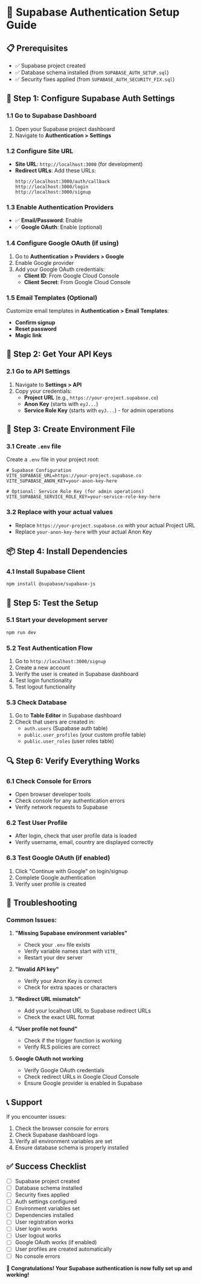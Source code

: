 # 🚀 Supabase Authentication Setup Guide

## 📋 Prerequisites
- ✅ Supabase project created
- ✅ Database schema installed (from `SUPABASE_AUTH_SETUP.sql`)
- ✅ Security fixes applied (from `SUPABASE_AUTH_SECURITY_FIX.sql`)

## 🔧 Step 1: Configure Supabase Auth Settings

### 1.1 Go to Supabase Dashboard
1. Open your Supabase project dashboard
2. Navigate to **Authentication > Settings**

### 1.2 Configure Site URL
- **Site URL**: `http://localhost:3000` (for development)
- **Redirect URLs**: Add these URLs:
  ```
  http://localhost:3000/auth/callback
  http://localhost:3000/login
  http://localhost:3000/signup
  ```

### 1.3 Enable Authentication Providers
- ✅ **Email/Password**: Enable
- ✅ **Google OAuth**: Enable (optional)

### 1.4 Configure Google OAuth (if using)
1. Go to **Authentication > Providers > Google**
2. Enable Google provider
3. Add your Google OAuth credentials:
   - **Client ID**: From Google Cloud Console
   - **Client Secret**: From Google Cloud Console

### 1.5 Email Templates (Optional)
Customize email templates in **Authentication > Email Templates**:
- **Confirm signup**
- **Reset password**
- **Magic link**

## 🔑 Step 2: Get Your API Keys

### 2.1 Go to API Settings
1. Navigate to **Settings > API**
2. Copy your credentials:
   - **Project URL** (e.g., `https://your-project.supabase.co`)
   - **Anon Key** (starts with `eyJ...`)
   - **Service Role Key** (starts with `eyJ...`) - for admin operations

## 📝 Step 3: Create Environment File

### 3.1 Create `.env` file
Create a `.env` file in your project root:

```env
# Supabase Configuration
VITE_SUPABASE_URL=https://your-project.supabase.co
VITE_SUPABASE_ANON_KEY=your-anon-key-here

# Optional: Service Role Key (for admin operations)
VITE_SUPABASE_SERVICE_ROLE_KEY=your-service-role-key-here
```

### 3.2 Replace with your actual values
- Replace `https://your-project.supabase.co` with your actual Project URL
- Replace `your-anon-key-here` with your actual Anon Key

## 📦 Step 4: Install Dependencies

### 4.1 Install Supabase Client
```bash
npm install @supabase/supabase-js
```

## 🧪 Step 5: Test the Setup

### 5.1 Start your development server
```bash
npm run dev
```

### 5.2 Test Authentication Flow
1. Go to `http://localhost:3000/signup`
2. Create a new account
3. Verify the user is created in Supabase dashboard
4. Test login functionality
5. Test logout functionality

### 5.3 Check Database
1. Go to **Table Editor** in Supabase dashboard
2. Check that users are created in:
   - `auth.users` (Supabase auth table)
   - `public.user_profiles` (your custom profile table)
   - `public.user_roles` (user roles table)

## 🔍 Step 6: Verify Everything Works

### 6.1 Check Console for Errors
- Open browser developer tools
- Check console for any authentication errors
- Verify network requests to Supabase

### 6.2 Test User Profile
- After login, check that user profile data is loaded
- Verify username, email, country are displayed correctly

### 6.3 Test Google OAuth (if enabled)
1. Click "Continue with Google" on login/signup
2. Complete Google authentication
3. Verify user profile is created

## 🚨 Troubleshooting

### Common Issues:

1. **"Missing Supabase environment variables"**
   - Check your `.env` file exists
   - Verify variable names start with `VITE_`
   - Restart your dev server

2. **"Invalid API key"**
   - Verify your Anon Key is correct
   - Check for extra spaces or characters

3. **"Redirect URL mismatch"**
   - Add your localhost URL to Supabase redirect URLs
   - Check the exact URL format

4. **"User profile not found"**
   - Check if the trigger function is working
   - Verify RLS policies are correct

5. **Google OAuth not working**
   - Verify Google OAuth credentials
   - Check redirect URLs in Google Cloud Console
   - Ensure Google provider is enabled in Supabase

## 📞 Support

If you encounter issues:
1. Check the browser console for errors
2. Check Supabase dashboard logs
3. Verify all environment variables are set
4. Ensure database schema is properly installed

## ✅ Success Checklist

- [ ] Supabase project created
- [ ] Database schema installed
- [ ] Security fixes applied
- [ ] Auth settings configured
- [ ] Environment variables set
- [ ] Dependencies installed
- [ ] User registration works
- [ ] User login works
- [ ] User logout works
- [ ] Google OAuth works (if enabled)
- [ ] User profiles are created automatically
- [ ] No console errors

**🎉 Congratulations! Your Supabase authentication is now fully set up and working!**
